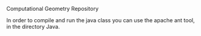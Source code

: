 Computational Geometry Repository


In order to compile and run the java class you can use
the apache ant tool, in the directory Java.
